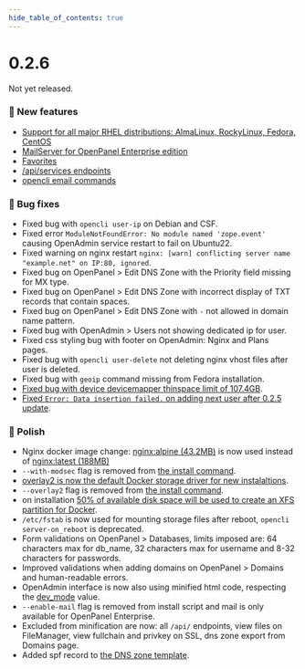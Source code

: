 ```yaml
--- 
hide_table_of_contents: true
---
```


# 0.2.6

Not yet released.

### 🚀 New features
- [Support for all major RHEL distributions: AlmaLinux, RockyLinux, Fedora, CentOS](/blog/openpanel-rhel-support)
- [MailServer for OpenPanel Enterprise edition](https://community.openpanel.com/d/91-email-support-for-openpanel-enterprise-edition)
- [Favorites](#)
- [/api/services endpoints](https://dev.openpanel.com/api/services.html)
- [opencli email commands](https://dev.openpanel.com/cli/email.html)

### 🐛 Bug fixes
- Fixed bug with `opencli user-ip` on Debian and CSF.
- Fixed error `ModuleNotFoundError: No module named 'zope.event'` causing OpenAdmin service restart to fail on Ubuntu22.
- Fixed warning on nginx restart `nginx: [warn] conflicting server name "example.net" on IP:80, ignored`.
- Fixed bug on OpenPanel > Edit DNS Zone with the Priority field missing for MX type.
- Fixed bug on OpenPanel > Edit DNS Zone with incorrect display of TXT records that contain spaces.
- Fixed bug on OpenPanel > Edit DNS Zone with `-` not allowed in domain name pattern.
- Fixed bug with OpenAdmin > Users not showing dedicated ip for user.
- Fixed css styling bug with footer on OpenAdmin: Nginx and Plans pages.
- Fixed bug with `opencli user-delete` not deleting nginx vhost files after user is deleted.
- Fixed bug with `geoip` command missing from Fedora installation.
- [Fixed bug with device devicemapper thinspace limit of 107.4GB](https://community.openpanel.com/d/8-switching-docker-storage-engine-from-devicemapper-to-overlay2-storage/2).
- [Fixed `Error: Data insertion failed.` on adding next user after 0.2.5 update](https://github.com/stefanpejcic/OpenPanel/issues/162).

### 💅 Polish
- Nginx docker image change: [nginx:alpine (43.2MB)](https://hub.docker.com/layers/library/nginx/mainline-alpine/images/sha256-0c57fe90551cfd8b7d4d05763c5018607b296cb01f7e0ff44b7d047353ed8cc0?context=explore) is now used instead of [nginx:latest (188MB)](https://hub.docker.com/layers/library/nginx/latest/images/sha256-5f0574409b3add89581b96c68afe9e9c7b284651c3a974b6e8bac46bf95e6b7f?context=explore)
- `--with-modsec` flag is removed from [the install command](/install).
- [overlay2 is now the default Docker storage driver for new instalaltions](https://community.openpanel.com/d/8-switching-docker-storage-engine-from-devicemapper-to-overlay2-storage/2).
- `--overlay2` flag is removed from [the install command](/install).
- on installation [50% of available disk space will be used to create an XFS partition for Docker](https://community.openpanel.com/d/8-switching-docker-storage-engine-from-devicemapper-to-overlay2-storage/2). 
- `/etc/fstab` is now used for mounting storage files after reboot, `opencli server-on_reboot` is deprecated.
- Form validations on OpenPanel > Databases, limits imposed are: 64 characters max for db_name, 32 characters max for username and 8-32 characters for passwords.
- Improved validations when adding domains on OpenPanel > Domains and human-readable errors.
- OpenAdmin interface is now also using minified html code, respecting the [dev_mode](https://dev.openpanel.com/cli/commands.html#dev-mode) value.
- `--enable-mail` flag is removed from install script and mail is only available for OpenPanel Enterprise.
- Excluded from minification are now: all `/api/` endpoints, view files on FileManager, view fullchain and privkey on SSL, dns zone export from Domains page.
- Added spf record to [the DNS zone template](https://github.com/stefanpejcic/openpanel-configuration/blob/main/bind9/zone_template.txt).

